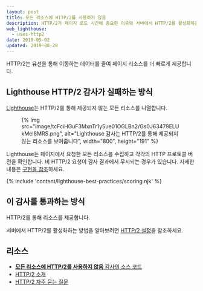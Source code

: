 ```yaml
---
layout: post
title: 모든 리소스에 HTTP/2를 사용하지 않음
description: HTTP/2가 페이지 로드 시간에 중요한 이유와 서버에서 HTTP/2를 활성화하는 방법을 알아봅니다.
web_lighthouse:
  - uses-http2
date: 2019-05-02
updated: 2019-08-28
---
```


HTTP/2는 유선을 통해 이동하는 데이터를 줄여 페이지 리소스를 더 빠르게 제공합니다.

## Lighthouse HTTP/2 감사가 실패하는 방식

[Lighthouse](https://developer.chrome.com/docs/lighthouse/overview/)는 HTTP/2를 통해 제공되지 않는 모든 리소스를 나열합니다.

<figure>{% Img src="image/tcFciHGuF3MxnTr1y5ue01OGLBn2/Gs0J63479ELUkMeI8MRS.png", alt="Lighthouse 감사는 HTTP/2를 통해 제공되지 않는 리소스를 보여줍니다", width="800", height="191" %}</figure>

Lighthouse는 페이지에서 요청한 모든 리소스를 수집하고 각각의 HTTP 프로토콜 버전을 확인합니다. 비 HTTP/2 요청이 감사 결과에서 무시되는 경우가 있습니다. 자세한 내용은 [구현을 참조](https://github.com/GoogleChrome/lighthouse/blob/9fad007174f240982546887a7e97f452e0eeb1d1/lighthouse-core/audits/dobetterweb/uses-http2.js#L138)하세요.

{% include 'content/lighthouse-best-practices/scoring.njk' %}

## 이 감사를 통과하는 방식

HTTP/2를 통해 리소스를 제공합니다.

서버에서 HTTP/2를 활성화하는 방법을 알아보려면 [HTTP/2 설정](https://dassur.ma/things/h2setup/)을 참조하세요.

## 리소스

- [**모든 리소스에 HTTP/2를 사용하지 않음** 감사의 소스 코드](https://github.com/GoogleChrome/lighthouse/blob/master/core/audits/dobetterweb/uses-http2.js)
- [HTTP/2 소개](/performance-http2/)
- [HTTP/2 자주 묻는 질문](https://http2.github.io/faq/)
